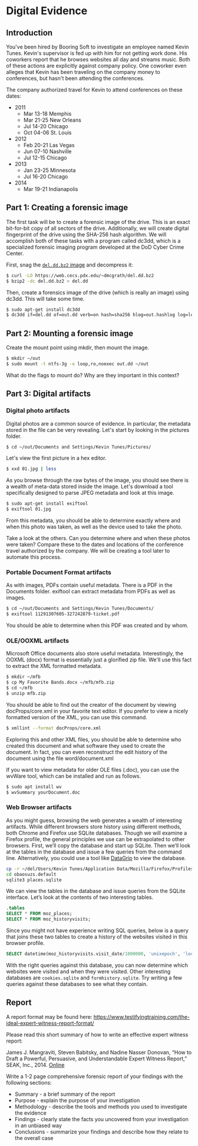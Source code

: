 # Digital Evidence

## Introduction

You've been hired by Booring Soft to investigate an employee named Kevin Tunes. Kevin's supervisor is fed up with him for not getting work done. His coworkers report that he browses websites all day and streams music. Both of these actions are explicitly against company policy. One coworker even alleges that Kevin has been traveling on the company money to conferences, but hasn't been attending the conferences.

The company authorized travel for Kevin to attend conferences on these dates:

* 2011
  * Mar 13-18 Memphis
  * Mar 21-25 New Orleans
  * Jul 14-20 Chicago
  * Oct 04-06 St. Louis
* 2012
  * Feb 20-21 Las Vegas
  * Jun 07-10 Nashville
  * Jul 12-15 Chicago
* 2013
  * Jan 23-25 Minnesota
  * Jul 16-20 Chicago
* 2014
  * Mar 19-21 Indianapolis

## Part 1: Creating a forensic image
The first task will be to create a forensic image of the drive. This is an exact bit-for-bit copy of all sectors of the drive. Additionally, we will create digital fingerprint of the drive using the SHA-256 hash algorithm. We will accomplish both of these tasks with a program called dc3dd, which is a specialized forensic imaging program developed at the DoD Cyber Crime Center.


First, snag the [`del.dd.bz2` image](https://web.mcecs.pdx.edu/~dmcgrath/del.dd.bz2) and decompress it:

```sh
$ curl -LO https://web.cecs.pdx.edu/~dmcgrath/del.dd.bz2
$ bzip2 -dc del.dd.bz2 > del.dd
```

Then, create a forensics image of the drive (which is really an image) using dc3dd. This will take some time.

```sh
$ sudo apt-get install dc3dd
$ dc3dd if=del.dd of=out.dd verb=on hash=sha256 hlog=out.hashlog log=log rec=off
```



## Part 2: Mounting a forensic image

Create the mount point using mkdir, then mount the image.

```sh
$ mkdir ~/out
$ sudo mount -t ntfs-3g -o loop,ro,noexec out.dd ~/out
```

What do the flags to mount do? Why are they important in this context?

## Part 3: Digital artifacts

### Digital photo artifacts

Digital photos are a common source of evidence. In particular, the metadata stored in the file can be very revealing. Let's start by looking in the pictures folder.

```sh
$ cd ~/out/Documents and Settings/Kevin Tunes/Pictures/
```

Let's view the first picture in a hex editor.

```sh
$ xxd 01.jpg | less
```

As you browse through the raw bytes of the image, you should see there is a wealth of meta-data stored inside the image. Let's download a tool specifically designed to parse JPEG metadata and look at this image.

```sh
$ sudo apt-get install exiftool
$ exiftool 01.jpg  
```

From this metadata, you should be able to determine exactly where and when this photo was taken, as well as the device used to take the photo.

Take a look at the others. Can you determine where and when these photos were taken? Compare these to the dates and locations of the conference travel authorized by the company. We will be creating a tool later to automate this process.

### Portable Document Format artifacts

As with images, PDFs contain useful metadata. There is a PDF in the Documents folder. exiftool can extract metadata from PDFs as well as images.

```sh
$ cd ~/out/Documents and Settings/Kevin Tunes/Documents/
$ exiftool 11291307605-327242879-ticket.pdf 
```

You should be able to determine when this PDF was created and by whom.

### OLE/OOXML artifacts

Microsoft Office documents also store useful metadata. Interestingly, the OOXML (docx) format is essentially just a glorified zip file. We'll use this fact to extract the XML formatted metadata.

```sh
$ mkdir ~/mfb
$ cp My Favorite Bands.docx ~/mfb/mfb.zip
$ cd ~/mfb
$ unzip mfb.zip 
```

You should be able to find out the creator of the document by viewing docProps/core.xml in your favorite text editor. If you prefer to view a nicely formatted version of the XML, you can use this command.

```sh
$ xmllint --format docProps/core.xml
```

Exploring this and other XML files, you should be able to determine who created this document and what software they used to create the document. In fact, you can even reconstruct the edit history of the document using the file word/document.xml

If you want to view metadata for older OLE files (.doc), you can use the wvWare tool, which can be installed and run as follows.

```sh
$ sudo apt install wv
$ wvSummary yourDocument.doc
```

### Web Browser artifacts

As you might guess, browsing the web generates a wealth of interesting artifacts. While different browsers store history using different methods, both Chrome and Firefox use SQLite databases. Though we will examine a Firefox profile, the general principles we use can be extrapolated to other browsers. First, we’ll copy the database and start up SQLite. Then we’ll look at the tables in the database and issue a few queries from the command line. Alternatively, you could use a tool like [DataGrip](https://www.jetbrains.com/datagrip/) to view the database.

```sh
cp -r ~/del/Users/Kevin Tunes/Application Data/Mozilla/Firefox/Profiles/obaosuzs.default ~/
cd obaosuzs.default
sqlite3 places.sqlite
```

We can view the tables in the database and issue queries from the SQLite interface. Let’s look at the contents of two interesting tables.

```sql
.tables
SELECT * FROM moz_places;
SELECT * FROM moz_historyvisits;
```

Since you might not have experience writing SQL queries, below is a query that joins these two tables to create a history of the websites visited in this browser profile.

```sql
SELECT datetime(moz_historyvisits.visit_date/1000000, 'unixepoch', 'localtime'), moz_places.url FROM moz_places, moz_historyvisits WHERE moz_places.id = moz_historyvisits.place_id;
```

With the right queries against this database, you can now determine which websites were visited and when they were visited. Other interesting databases are `cookies.sqlite` and `formhistory.sqlite`. Try writing a few queries against these databases to see what they contain.

## Report

A report format may be found here: https://www.testifyingtraining.com/the-ideal-expert-witness-report-format/

Please read this short summary of how to write an effective expert witness report:

James J. Mangraviti, Steven Babitsky, and Nadine Nasser Donovan, “How to Draft a Powerful, Persuasive, and Understandable Expert Witness Report,” SEAK, Inc., 2014. [Online](https://www.testifyingtraining.com/wp-content/uploads/2014/07/How-to-Draft-a-Powerful-Expert-Witness-Report-6-30-2014.pdf)

Write a 1-2 page comprehensive forensic report of your findings with the following sections:

* Summary - a brief summary of the report
* Purpose - explain the purpose of your investigation
* Methodology - describe the tools and methods you used to investigate the evidence
* Findings - clearly state the facts you uncovered from your investigation in an unbiased way
* Conclusions - summarize your findings and describe how they relate to the overall case
